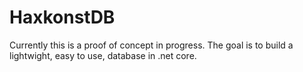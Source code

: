 # HaxkonstDB

Currently this is a proof of concept in progress. The goal is to build a lightwight, easy to use, database in .net core. 
